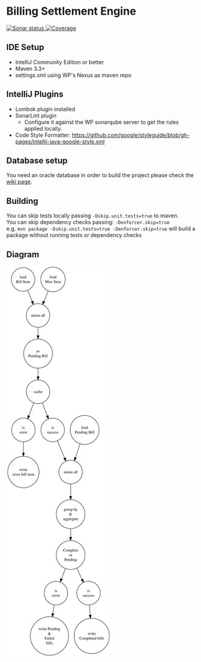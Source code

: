 # Billing Settlement Engine 

<a href = "https://sonarqube-devops.worldpay.local/dashboard?id=com.worldpay.pms%3Abilling-settlement-engine">
<img alt="Sonar status" src="https://sonarqube-devops.worldpay.local/api/project_badges/measure?project=com.worldpay.pms%3Abilling-settlement-engine&metric=alert_status">
</a>
<a href = "https://sonarqube-devops.worldpay.local/component_measures?id=com.worldpay.pms%3Abilling-settlement-engine&metric=coverage">
<img alt="Coverage" src="https://sonarqube-devops.worldpay.local/api/project_badges/measure?project=com.worldpay.pms%3Abilling-settlement-engine&metric=coverage">
</a>

## IDE Setup
* IntelliJ Community Edition or better
* Maven 3.3+
* settings.xml using WP's Nexus as maven repo

## IntelliJ Plugins
* Lombok plugin installed
* SonarLint plugin
  * Configure it against the WP sonarqube server to get the rules applied locally.
* Code Style Formatter: https://github.com/google/styleguide/blob/gh-pages/intellij-java-google-style.xml

## Database setup
You need an oracle database in order to build the project please check the 
[wiki page](https://github.devops.worldpay.local/NAP/pricing-calculation-engine/wiki/Database-setup).

## Building
You can skip tests locally passing `-Dskip.unit.tests=true` to maven.  
You can skip dependency checks passing: `-Denforcer.skip=true`  
e.g. `mvn package -Dskip.unit.tests=true -Denforcer.skip=true` will build a package without running tests or dependency checks

## Diagram
<img src="./docs/billling.svg">
